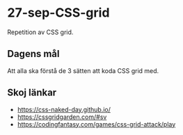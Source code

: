 # 27-sep-CSS-grid
Repetition av CSS grid.

## Dagens mål
Att alla ska förstå de 3 sätten att koda CSS grid med.

## Skoj länkar
- https://css-naked-day.github.io/
- https://cssgridgarden.com/#sv
- https://codingfantasy.com/games/css-grid-attack/play
